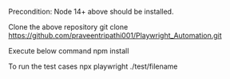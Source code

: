 Precondition:
Node 14+ above should be installed.

Clone the above repository 
git clone https://github.com/praveentripathi001/Playwright_Automation.git

Execute below command 
npm install

To run the test cases
npx playwright ./test/filename


